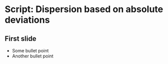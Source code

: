 # Script: Dispersion based on absolute deviations

## First slide

- Some bullet point
- Another bullet point

